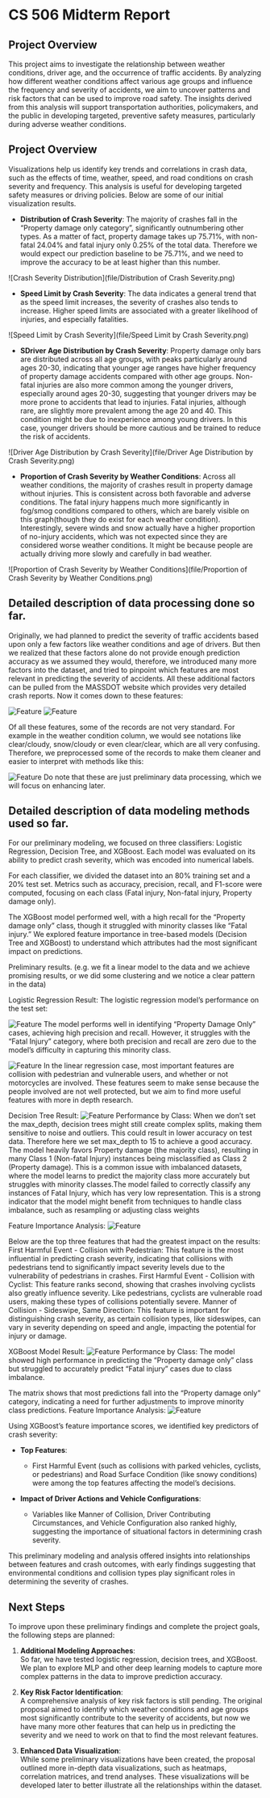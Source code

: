 # CS 506 Midterm Report

## Project Overview
This project aims to investigate the relationship between weather conditions, driver age, and the occurrence of traffic accidents. By analyzing how different weather conditions affect various age groups and influence the frequency and severity of accidents, we aim to uncover patterns and risk factors that can be used to improve road safety. The insights derived from this analysis will support transportation authorities, policymakers, and the public in developing targeted, preventive safety measures, particularly during adverse weather conditions.

## Project Overview
Visualizations help us identify key trends and correlations in crash data, such as the effects of time, weather, speed, and road conditions on crash severity and frequency. This analysis is useful for developing targeted safety measures or driving policies. Below are some of our initial visualization results.
- **Distribution of Crash Severity**: The majority of crashes fall in the “Property damage only category”, significantly outnumbering other types. As a matter of fact, property damage takes up 75.71%, with non-fatal 24.04% and fatal injury only 0.25% of the total data. Therefore we would expect our prediction baseline to be 75.71%, and we need to improve the accuracy to be at least higher than this number.
   
![Crash Severity Distribution](file/Distribution of Crash Severity.png)

- **Speed Limit by Crash Severity**: The data indicates a general trend that as the speed limit increases, the severity of crashes also tends to increase. Higher speed limits are associated with a greater likelihood of injuries, and especially fatalities. 
   
![Speed Limit by Crash Severity](file/Speed Limit by Crash Severity.png)

- **SDriver Age Distribution by Crash Severity**: Property damage only bars are distributed across all age groups, with peaks particularly around ages 20-30, indicating that younger age ranges have higher frequency of property damage accidents compared with other age groups. Non-fatal injuries are also more common among the younger drivers, especially around ages 20-30, suggesting that younger drivers may be more prone to accidents that lead to injuries. Fatal injuries, although rare, are slightly more prevalent among the age 20 and 40. This condition might be due to inexperience among young drivers. In this case, younger drivers should be more cautious and be trained to reduce the risk of accidents. 
   
![Driver Age Distribution by Crash Severity](file/Driver Age Distribution by Crash Severity.png)

- **Proportion of Crash Severity by Weather Conditions**: Across all weather conditions, the majority of crashes result in property damage without injuries. This is consistent across both favorable and adverse conditions. The fatal injury happens much more significantly in fog/smog conditions compared to others, which are barely visible on this graph(though they do exist for each weather condition). Interestingly, severe winds and snow actually have a higher proportion of no-injury accidents, which was not expected since they are considered worse weather conditions. It might be because people are actually driving more slowly and carefully in bad weather.
   
![Proportion of Crash Severity by Weather Conditions](file/Proportion of Crash Severity by Weather Conditions.png)

## Detailed description of data processing done so far.
Originally, we had planned to predict the severity of traffic accidents based upon only a few factors like weather conditions and age of drivers. But then we realized that these factors alone do not provide enough prediction accuracy as we assumed they would, therefore, we introduced many more factors into the dataset, and tried to pinpoint which features are most relevant in predicting the severity of accidents. All these additional factors can be pulled from the MASSDOT website which provides very detailed crash reports. Now it comes down to these features:

![Feature](file/1.jpg)
![Feature](file/2.jpg)

Of all these features, some of the records are not very standard. For example in the weather condition column, we would see notations like clear/cloudy, snow/cloudy or even clear/clear, which are all very confusing. Therefore, we preprocessed some of the records to make them cleaner and easier to interpret with methods like this:

![Feature](file/3.jpg)
Do note that these are just preliminary data processing, which we will focus on enhancing later. 

## Detailed description of data modeling methods used so far.
For our preliminary modeling, we focused on three classifiers: Logistic Regression, Decision Tree, and XGBoost. Each model was evaluated on its ability to predict crash severity, which was encoded into numerical labels. 

For each classifier, we divided the dataset into an 80% training set and a 20% test set. Metrics such as accuracy, precision, recall, and F1-score were computed, focusing on each class (Fatal injury, Non-fatal injury, Property damage only). 

The XGBoost model performed well, with a high recall for the “Property damage only” class, though it struggled with minority classes like “Fatal injury.” We explored feature importance in tree-based models (Decision Tree and XGBoost) to understand which attributes had the most significant impact on predictions.

Preliminary results. (e.g. we fit a linear model to the data and we achieve promising results, or we did some clustering and we notice a clear pattern in the data)

Logistic Regression Result:
The logistic regression model’s performance on the test set:

![Feature](file/4.jpg)
The model performs well in identifying “Property Damage Only” cases, achieving high precision and recall. However, it struggles with the “Fatal Injury” category, where both precision and recall are zero due to the model’s difficulty in capturing this minority class.

![Feature](file/5.png)
In the linear regression case, most important features are collision with pedestrian and vulnerable users, and whether or not motorcycles are involved. These features seem to make sense because the people involved are not well protected, but we aim to find more useful features with more in depth research. 

Decision Tree Result:
![Feature](file/6.jpg)
Performance by Class:  When we don’t set the max_depth,  decision trees might still create complex splits, making them sensitive to noise and outliers. This could result in lower accuracy on test data. Therefore here we set max_depth to 15 to achieve a good accuracy.
The model heavily favors Property damage (the majority class), resulting in many Class 1 (Non-fatal Injury) instances being misclassified as Class 2 (Property damage). This is a common issue with imbalanced datasets, where the model learns to predict the majority class more accurately but struggles with minority classes.The model failed to correctly classify any instances of Fatal Injury, which has very low representation. This is a strong indicator that the model might benefit from techniques to handle class imbalance, such as resampling or adjusting class weights

Feature Importance Analysis:
![Feature](file/7.png)

Below are the top three features that had the greatest impact on the results:
First Harmful Event - Collision with Pedestrian: This feature is the most influential in predicting crash severity, indicating that collisions with pedestrians tend to significantly impact severity levels due to the vulnerability of pedestrians in crashes.
First Harmful Event - Collision with Cyclist: This feature ranks second, showing that crashes involving cyclists also greatly influence severity. Like pedestrians, cyclists are vulnerable road users, making these types of collisions potentially severe.
Manner of Collision - Sideswipe, Same Direction: This feature is important for distinguishing crash severity, as certain collision types, like sideswipes, can vary in severity depending on speed and angle, impacting the potential for injury or damage.

XGBoost Model Result:
![Feature](file/8.jpg)
Performance by Class: The model showed high performance in predicting the “Property damage only” class but struggled to accurately predict “Fatal injury” cases due to class imbalance.

The matrix shows that most predictions fall into the “Property damage only” category, indicating a need for further adjustments to improve minority class predictions.
Feature Importance Analysis:
![Feature](file/8.png)

Using XGBoost’s feature importance scores, we identified key predictors of crash severity:

- **Top Features**: 
  - First Harmful Event (such as collisions with parked vehicles, cyclists, or pedestrians) and Road Surface Condition (like snowy conditions) were among the top features affecting the model’s decisions.

- **Impact of Driver Actions and Vehicle Configurations**:
  - Variables like Manner of Collision, Driver Contributing Circumstances, and Vehicle Configuration also ranked highly, suggesting the importance of situational factors in determining crash severity.

This preliminary modeling and analysis offered insights into relationships between features and crash outcomes, with early findings suggesting that environmental conditions and collision types play significant roles in determining the severity of crashes.

## Next Steps
To improve upon these preliminary findings and complete the project goals, the following steps are planned:

1. **Additional Modeling Approaches**:  
So far, we have tested logistic regression, decision trees, and XGBoost. We plan to explore MLP and other deep learning models to capture more complex patterns in the data to  improve prediction accuracy.

2. **Key Risk Factor Identification**:  
A comprehensive analysis of key risk factors is still pending. The original proposal aimed to identify which weather conditions and age groups most significantly contribute to the severity of accidents, but now we have many more other features that can help us in predicting the severity and we need to work on that to find the most relevant features.

3. **Enhanced Data Visualization**:  
While some preliminary visualizations have been created, the proposal outlined more in-depth data visualizations, such as heatmaps, correlation matrices, and trend analyses. These visualizations will be developed later to better illustrate all the relationships within the dataset.
